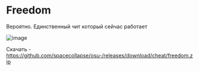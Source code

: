 # Freedom
Вероятно. Единственный чит который сейчас работает

![image](https://user-images.githubusercontent.com/53594431/212294865-21869983-812a-49b3-90cc-d8b8576ef022.png)



Скачать - https://github.com/spacecollapse/osu-/releases/download/cheat/freedom.zip


